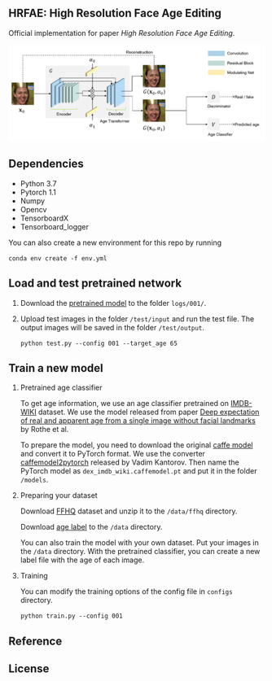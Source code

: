 ## HRFAE: High Resolution Face Age Editing

Official implementation for paper *High Resolution Face Age Editing*.

![Teaser image](./arch.png)

## Dependencies

* Python 3.7
* Pytorch 1.1
* Numpy
* Opencv
* TensorboardX
* Tensorboard_logger

You can also create a new environment for this repo by running
```
conda env create -f env.yml
```

## Load and test pretrained network 

1. Download the [pretrained model](https://partage.imt.fr/index.php/s/8XokzX8wbtAKznN) to the folder `logs/001/`.

2. Upload test images in the folder `/test/input` and run the test file. The output images will be saved in the folder `/test/output`.
    ```
    python test.py --config 001 --target_age 65
    ```

## Train a new model

1. Pretrained age classifier

    To get age information, we use an age classifier pretrained on [IMDB-WIKI](https://data.vision.ee.ethz.ch/cvl/rrothe/imdb-wiki/) dataset. We use the model released from paper [Deep expectation of real and apparent age from a single image without facial landmarks](https://data.vision.ee.ethz.ch/cvl/publications/papers/articles/eth_biwi_01299.pdf) by Rothe et al. 

    To prepare the model, you need to download the original [caffe model](https://data.vision.ee.ethz.ch/cvl/rrothe/imdb-wiki/static/dex_imdb_wiki.caffemodel) and convert it to PyTorch format. We use the converter [caffemodel2pytorch](https://github.com/vadimkantorov/caffemodel2pytorch) released by Vadim Kantorov. Then name the PyTorch model as `dex_imdb_wiki.caffemodel.pt` and put it in the folder `/models`.


2. Preparing your dataset

    Download [FFHQ](https://github.com/NVlabs/ffhq-dataset) dataset and unzip it to the `/data/ffhq` directory. 
    
    Download [age label](https://partage.imt.fr/index.php/s/nBCzEqi3KgSp276) to the `/data` directory.

    You can also train the model with your own dataset. Put your images in the `/data` directory. With the pretrained classifier, you can create a new label file with the age of each image. 

3. Training
    
    You can modify the training options of the config file in `configs` directory.
    ```
    python train.py --config 001 
    ```

## Reference

## License




